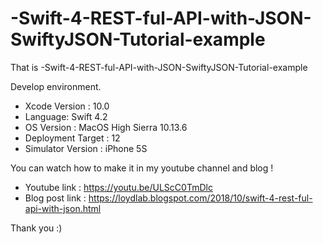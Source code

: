 # -Swift-4-REST-ful-API-with-JSON-SwiftyJSON-Tutorial-example

That is -Swift-4-REST-ful-API-with-JSON-SwiftyJSON-Tutorial-example

Develop environment.

- Xcode Version : 10.0
- Language: Swift 4.2
- OS Version : MacOS High Sierra 10.13.6
- Deployment Target : 12
- Simulator Version : iPhone 5S

You can watch how to make it in my youtube channel and blog !

- Youtube link : https://youtu.be/ULScC0TmDlc
- Blog post link : https://loydlab.blogspot.com/2018/10/swift-4-rest-ful-api-with-json.html

Thank you :)
